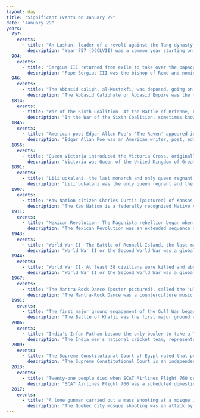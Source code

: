 ```yaml
---
layout: day
title: "Significant Events on January 29"
date: "January 29"
years:
  757:
    events:
      - title: "An Lushan, leader of a revolt against the Tang dynasty and emperor of Yan, was assassinated in a plot involving his own son, An Qingxu."
        description: "Year 757 (DCCLVII) was a common year starting on Saturday of the Julian calendar. The denomination 757 for this year has been used since the early medieval period, when the Anno Domini calendar era became the prevalent method in Europe for naming years."
  904:
    events:
      - title: "Sergius III returned from exile to take over the papacy from the deposed antipope Christopher."
        description: "Pope Sergius III was the bishop of Rome and nominal ruler of the Papal States from 29 January 904 to his death. He was pope during a period of violence and disorder in central Italy, when warring aristocratic factions sought to use the material and military resources of the papacy. At the behest of Theophylact I of Tusculum, Sergius seized the papal throne from Antipope Christopher, who in turn had deposed Pope Leo V. Sergius' reign was subsequently marked by Theophylact's influence. As pope, Sergius continued many ecclesiastical controversies of his predecessors, including conflict over Pope Formosus' legacy, annulling all ordinations made by the late pope, and the filioque controversy with eastern patriarchs. His pontificate was similarly marked by temporal conflicts, with Sergius' refusal to crown Berengar I of Italy as Holy Roman Emperor, and his support of Byzantine Emperor Leo VI the Wise's fourth marriage. Sergius also saw the restoration of the Lateran Palace."
  946:
    events:
      - title: "The Abbasid caliph, al-Mustakfi, was deposed, going on to spend the rest of his life as a prisoner in the caliphal palace."
        description: "The Abbasid Caliphate or Abbasid Empire was the third caliphate to succeed the Islamic prophet Muhammad. It was founded by a dynasty descended from Muhammad's uncle, Abbas ibn Abd al-Muttalib, from whom the dynasty takes its name. They ruled as caliphs for most of the caliphate from their capital in Baghdad in modern-day Iraq, after having overthrown the Umayyad Caliphate in the Abbasid Revolution of 750 CE (132 AH). The Abbasid Revolution had its origins and first successes in the easterly region of Khorasan, far from the Levantine center of Umayyad influence."
  1814:
    events:
      - title: "War of the Sixth Coalition- At the Battle of Brienne, both sides' commanders, Napoleon and Gebhard Leberecht von Blücher, were nearly captured."
        description: "In the War of the Sixth Coalition, sometimes known in Germany as the Wars of Liberation, a coalition of Austria, Prussia, Russia, Spain, the United Kingdom, Portugal, Sweden, Sardinia, and a number of German States defeated France and drove Napoleon into exile on Elba. After the disastrous French invasion of Russia of 1812 in which they had been forced to support France, Prussia and Austria joined Russia, the United Kingdom, Sweden, and Portugal, and the rebels in Spain who were already at war with France."
  1845:
    events:
      - title: "American poet Edgar Allan Poe's 'The Raven' appeared in The Evening Mirror as the newspaper's first publication attributed to Poe."
        description: "Edgar Allan Poe was an American writer, poet, editor, and literary critic who is best known for his poetry and short stories, particularly his tales involving mystery and the macabre. He is widely regarded as one of the central figures of Romanticism and Gothic fiction in the United States and of early American literature. Poe was one of the country's first successful practitioners of the short story, and is generally considered to be the inventor of the detective fiction genre. In addition, he is credited with contributing significantly to the emergence of science fiction. He is the first well-known American writer to earn a living exclusively through writing, which resulted in a financially difficult life and career."
  1856:
    events:
      - title: "Queen Victoria introduced the Victoria Cross, originally to recognise acts of valour by British military personnel during the Crimean War."
        description: "Victoria was Queen of the United Kingdom of Great Britain and Ireland from 20 June 1837 until her death in 1901. Her reign of 63 years and 216 days—which was longer than those of any of her predecessors—constituted the Victorian era. It was a period of industrial, political, scientific, and military change within the United Kingdom, and was marked by a great expansion of the British Empire. In 1876, the British parliament voted to grant her the additional title of Empress of India."
  1891:
    events:
      - title: "Liliʻuokalani, the last monarch and only queen regnant of the Hawaiian Kingdom, ascended the throne."
        description: "Liliʻuokalani was the only queen regnant and the last sovereign monarch of the Hawaiian Kingdom, ruling from January 29, 1891, until the overthrow of the Hawaiian Kingdom on January 17, 1893. The composer of 'Aloha ʻOe' and numerous other works, she wrote her autobiography Hawaiʻi's Story by Hawaiʻi's Queen (1898) during her imprisonment following the overthrow."
  1907:
    events:
      - title: "Kaw Nation citizen Charles Curtis (pictured) of Kansas became the first Native American U. S. Senator."
        description: "The Kaw Nation is a federally recognized Native American tribe in Oklahoma and parts of Kansas."
  1911:
    events:
      - title: "Mexican Revolution- The Magonista rebellion began when Mexican Liberal Party troops captured the town of Mexicali."
        description: "The Mexican Revolution was an extended sequence of armed regional conflicts in Mexico from 20 November 1910 to 1 December 1920. It has been called 'the defining event of modern Mexican history'. It saw the destruction of the Federal Army, its replacement by a revolutionary army, and the transformation of Mexican culture and government. The northern Constitutionalist faction prevailed on the battlefield and drafted the present-day Constitution of Mexico, which aimed to create a strong central government. Revolutionary generals held power from 1920 to 1940. The revolutionary conflict was primarily a civil war, but foreign powers, having important economic and strategic interests in Mexico, figured in the outcome of Mexico's power struggles; the U.S. involvement was particularly high. The conflict led to the deaths of around one million people, mostly non-combatants."
  1943:
    events:
      - title: "World War II- The Battle of Rennell Island, the last major naval engagement between the United States Navy and the Imperial Japanese Navy during the Guadalcanal campaign, began."
        description: "World War II or the Second World War was a global conflict between two coalitions- the Allies and the Axis powers. Nearly all of the world's countries participated, with many nations mobilising all resources in pursuit of total war. Tanks and aircraft played major roles, enabling the strategic bombing of cities and delivery of the first and only nuclear weapons ever used in war. World War II was the deadliest conflict in history, resulting in 70 to 85 million deaths, more than half of which were civilians. Millions died in genocides, including the Holocaust, and by massacres, starvation, and disease. After the Allied victory, Germany, Austria, Japan, and Korea were occupied, and German and Japanese leaders were tried for war crimes."
  1944:
    events:
      - title: "World War II- At least 38 civilians were killed and about a dozen others injured when the Polish village of Koniuchy was attacked by a Soviet partisan unit with a contingent of Jewish partisans."
        description: "World War II or the Second World War was a global conflict between two coalitions- the Allies and the Axis powers. Nearly all of the world's countries participated, with many nations mobilising all resources in pursuit of total war. Tanks and aircraft played major roles, enabling the strategic bombing of cities and delivery of the first and only nuclear weapons ever used in war. World War II was the deadliest conflict in history, resulting in 70 to 85 million deaths, more than half of which were civilians. Millions died in genocides, including the Holocaust, and by massacres, starvation, and disease. After the Allied victory, Germany, Austria, Japan, and Korea were occupied, and German and Japanese leaders were tried for war crimes."
  1967:
    events:
      - title: "The Mantra-Rock Dance (poster pictured), called the 'ultimate high' of the hippie era, took place in San Francisco, featuring Swami Bhaktivedanta, Janis Joplin, the Grateful Dead, and Allen Ginsberg."
        description: "The Mantra-Rock Dance was a counterculture music event held on January 29, 1967, at the Avalon Ballroom in San Francisco. It was organized by followers of the International Society for Krishna Consciousness (ISKCON) as an opportunity for its founder, A. C. Bhaktivedanta Swami Prabhupada, to address a wider public. It was also a promotional and fundraising effort for their first center on the West Coast of the United States."
  1991:
    events:
      - title: "The first major ground engagement of the Gulf War began with the Iraqi invasion of Khafji, Saudi Arabia, recaptured three days later by Coalition forces."
        description: "The Battle of Khafji was the first major ground engagement of the Gulf War. It took place in and around the Saudi Arabian city of Khafji, from 29 January to 1 February 1991."
  2006:
    events:
      - title: "India's Irfan Pathan became the only bowler to take a Test cricket hat-trick in the opening over of a match."
        description: "The India men's national cricket team, represents India in men's international cricket. It is governed by the Board of Control for Cricket in India and is a full member of the International Cricket Council with Test, One Day International and Twenty20 International status. The men's team is the current Twenty20 World Champions."
  2009:
    events:
      - title: "The Supreme Constitutional Court of Egypt ruled that people who did not adhere to one of the three government-recognised religions were also eligible to receive government identity documents."
        description: "The Supreme Constitutional Court is an independent judicial body in Egypt, located in the Cairo suburb of Maadi."
  2013:
    events:
      - title: "Twenty-one people died when SCAT Airlines Flight 760 crashed near Almaty, Kazakhstan."
        description: "SCAT Airlines Flight 760 was a scheduled domestic passenger flight from Kokshetau to Almaty, Kazakhstan, operated by a Bombardier CRJ200 twinjet that on 29 January 2013 crashed in thick fog near the village of Kyzyltu, while on approach to Almaty. All 16 passengers and 5 crew on board were killed."
  2017:
    events:
      - title: "A lone gunman carried out a mass shooting at a mosque in Quebec City, Canada, killing six people and injuring up to nineteen others."
        description: "The Quebec City mosque shooting was an attack by a single gunman on the evening of January 29, 2017, at the Islamic Cultural Centre of Quebec City, a mosque in the Sainte-Foy neighbourhood of Quebec City, Canada. Six worshippers were killed and five others seriously injured after evening prayers when the gunman entered the prayer hall shortly before 8-00 pm and opened fire for about two minutes with a 9mm Glock pistol. Approximately 40 people were reported present at the time of the shooting."
---
```

